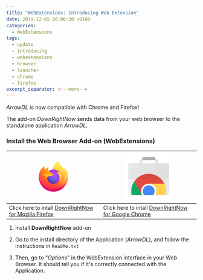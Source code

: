 ```yaml
---
title: "WebExtensions: Introducing Web Extension"
date: 2019-12-05 06:06:30 +0100
categories:
  - WebExtensions
tags:
  - update
  - introducing
  - webextensions
  - browser
  - launcher
  - chrome
  - firefox
excerpt_separator: <!--more-->
---
```


*ArrowDL* is now compatible with Chrome and Firefox!

The add-on *DownRightNow* sends data from your web browser to the standalone application *ArrowDL*.

<!--more-->

### Install the Web Browser Add-on (WebExtensions)

| ![logo](/assets/images/firefox.png) | ![logo](/assets/images/chrome.png) |
|-----------------------------------|----------------------------------|
| Click here to intall [DownRightNow for Mozilla Firefox](https://addons.mozilla.org/en-US/firefox/addon/down-right-now/ "https://addons.mozilla.org/en-US/firefox/addon/down-right-now/") | Click here to intall [DownRightNow for Google Chrome](https://chrome.google.com/webstore/detail/down-right-now/modofbhnhlagjmejdbalnijgncppjeio "https://chrome.google.com/webstore/detail/down-right-now/modofbhnhlagjmejdbalnijgncppjeio") |


1. Install **DownRightNow** add-on

2. Go to the install directory of the Application (*ArrowDL*), and follow the instructions in `ReadMe.txt`

3. Then, go to "*Options*" in the WebExtension interface in your Web Browser. It should tell you if it's correctly connected with the Application. 
